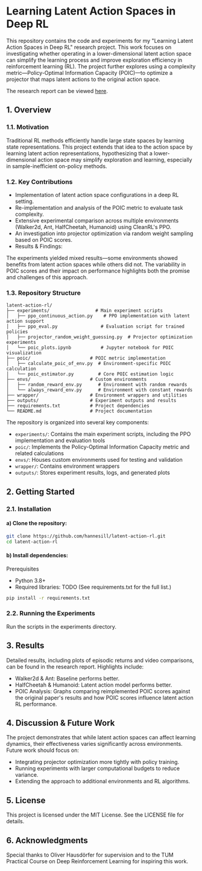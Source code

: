 # Learning Latent Action Spaces in Deep RL

This repository contains the code and experiments for my "Learning Latent Action Spaces in Deep RL" research project. This work focuses on investigating whether operating in a lower-dimensional latent action space can simplify the learning process and improve exploration efficiency in reinforcement learning (RL). The project further explores using a complexity metric—Policy-Optimal Information Capacity (POIC)—to optimize a projector that maps latent actions to the original action space.

The research report can be viewed [here](https://h9ll.notion.site/Learning-Latent-Action-Spaces-in-Deep-RL-76d9acedfeee47959e579aa4cf1fbd52?pvs=74).

## 1. Overview

### 1.1. Motivation
Traditional RL methods efficiently handle large state spaces by learning state representations. This project extends that idea to the action space by learning latent action representations, hypothesizing that a lower-dimensional action space may simplify exploration and learning, especially in sample-inefficient on-policy methods.

### 1.2. Key Contributions
* Implementation of latent action space configurations in a deep RL setting.
* Re-implementation and analysis of the POIC metric to evaluate task complexity.
* Extensive experimental comparison across multiple environments (Walker2d, Ant, HalfCheetah, Humanoid) using CleanRL's PPO.
* An investigation into projector optimization via random weight sampling based on POIC scores.
* Results & Findings:
 
The experiments yielded mixed results—some environments showed benefits from latent action spaces while others did not. The variability in POIC scores and their impact on performance highlights both the promise and challenges of this approach.

### 1.3. Repository Structure

```
latent-action-rl/
├── experiments/                 # Main experiment scripts
│   ├── ppo_continuous_action.py    # PPO implementation with latent action support
│   ├── ppo_eval.py                # Evaluation script for trained policies
│   ├── projector_random_weight_guessing.py  # Projector optimization experiments
│   └── poic_plots.ipynb           # Jupyter notebook for POIC visualization
├── poic/                      # POIC metric implementation
│   ├── calculate_poic_of_env.py  # Environment-specific POIC calculation
│   └── poic_estimator.py         # Core POIC estimation logic
├── envs/                      # Custom environments
│   ├── random_reward_env.py      # Environment with random rewards
│   └── always_reward_env.py      # Environment with constant rewards
├── wrapper/                   # Environment wrappers and utilities
├── outputs/                   # Experiment outputs and results
├── requirements.txt           # Project dependencies
└── README.md                  # Project documentation
```

The repository is organized into several key components:
- `experiments/`: Contains the main experiment scripts, including the PPO implementation and evaluation tools
- `poic/`: Implements the Policy-Optimal Information Capacity metric and related calculations
- `envs/`: Houses custom environments used for testing and validation
- `wrapper/`: Contains environment wrappers
- `outputs/`: Stores experiment results, logs, and generated plots

## 2. Getting Started

### 2.1. Installation
#### a) Clone the repository:

```bash
git clone https://github.com/hannesill/latent-action-rl.git
cd latent-action-rl
```

#### b) Install dependencies:

Prerequisites
* Python 3.8+
* Required libraries: TODO
(See requirements.txt for the full list.)

```bash
pip install -r requirements.txt
```

### 2.2. Running the Experiments

Run the scripts in the experiments directory.

## 3. Results

Detailed results, including plots of episodic returns and video comparisons, can be found in the research report. Highlights include:
* Walker2d & Ant: Baseline performs better.
* HalfCheetah & Humanoid: Latent action model performs better.
* POIC Analysis: Graphs comparing reimplemented POIC scores against the original paper's results and how POIC scores influence latent action RL performance.

## 4. Discussion & Future Work

The project demonstrates that while latent action spaces can affect learning dynamics, their effectiveness varies significantly across environments. Future work should focus on:
* Integrating projector optimization more tightly with policy training.
* Running experiments with larger computational budgets to reduce variance.
* Extending the approach to additional environments and RL algorithms.

## 5. License

This project is licensed under the MIT License. See the LICENSE file for details.

## 6. Acknowledgments

Special thanks to Oliver Hausdörfer for supervision and to the TUM Practical Course on Deep Reinforcement Learning for inspiring this work.
